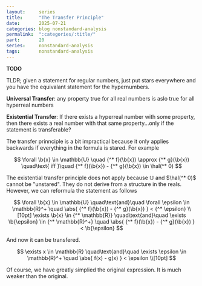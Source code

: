 ```yaml
---
layout:     series
title:      "The Transfer Principle"
date:       2025-07-21
categories: blog nonstandard-analysis
permalink:  ":categories/:title/"
part:       20
series:     nonstandard-analysis
tags:       nonstandard-analysis
---
```


**TODO**

TLDR; given a statement for regular numbers, just put stars everywhere and you have the equivalant statement for the hypernumbers. 

**Universal Transfer**: any property true for all real numbers is aslo true for all hyperreal numbers

**Existential Transfer**: If there exists a hyperreal number with some property, then there exists a real number with that same property...only if the statement is transferable?

The transfer prinnciple is a bit impractical because it only applies backwards if everything in the formula is stared. For example

$$
\forall \b{x} \in \mathbb{U} \quad {^* f}(\b{x}) \approx {^* g}(\b{x}) \quad\text{ iff }\quad {^* f}(\b{x}) - {^* g}(\b{x}) \in \hal(^* 0)
$$

The existential transfer principle does not apply because $\mathbb{U}$ and $\hal(^* 0)$ cannot be "unstared". They do not derive from a structure in the reals. However, we can reformula the statement as follows

$$
\forall \b{x} \in \mathbb{U} \quad\text{and}\quad \forall \epsilon \in \mathbb{R}^+ \quad \abs{ {^* f}(\b{x}) - {^* g}(\b{x}) } < {^* \epsilon} \\[10pt]
\exists \b{x} \in {^* \mathbb{R}} \quad\text{and}\quad \exists \b{\epsilon} \in {^* \mathbb{R}^+} \quad \abs{ {^* f}(\b{x}) - {^* g}(\b{x}) } < \b{\epsilon}
$$

And now it can be transfered.

$$
\exists x \in \mathbb{R} \quad\text{and}\quad \exists \epsilon \in \mathbb{R}^+ \quad \abs{ f(x) - g(x) } < \epsilon \\[10pt]
$$

Of course, we have greatly simplied the original expression. It is much weaker than the original.